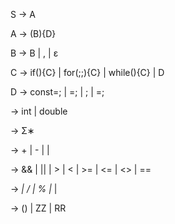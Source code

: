 S -> A

A -> <Type><VName>(B){D} 

B -> <Type><VName>B | , | ε

C -> if(<Ex>){C} | for(<Ex>;<Ex>;<Ex>){C} | while(<Ex>){C} | D

D -> const<Type><VName>=<Ex>; | <Type><VName>=<Ex>; | <Type><VName>; | <VName>=<Ex>;

<Type> -> int | double

<VName> -> Σ∗

<Ex> -> <Tm>+<Ex> | <Tm>-<Ex> | <Tm><BEx><Ex> | <Tm>

<BEx> -> && | || | > | < | >= | <= | <> | ==

<Tm> -> <Fr>*<Tm> | <Fr>/<Tm> | <Fr>%<Tm> | <Fr>*<Tm> | <Fr>

<Fr> -> (<Ex>) | ZZ | RR